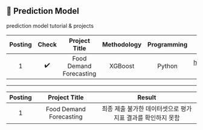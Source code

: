 ## 📂 Prediction Model
prediction model tutorial & projects

| Posting | Check | Project Title  | Methodology | Programming | URL |
| :------: |:---: | :----------------------: | :--------------: | :------------: | :----------------------------------: |
| 1 | ✔️ | Food Demand Forecasting | XGBoost | Python | https://www.kaggle.com/datasets/kannanaikkal/food-demand-forecasting |

--------------------
| Posting | Project Title  | Result |
| :------: | :----------------------: | :--------------: |
| 1 | Food Demand Forecasting | 최종 제출 불가한 데이터셋으로 평가지표 결과를 확인하지 못함 |
